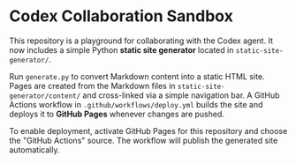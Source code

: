 # Codex Collaboration Sandbox

This repository is a playground for collaborating with the Codex agent. It now includes a simple Python **static site generator** located in `static-site-generator/`.

Run `generate.py` to convert Markdown content into a static HTML site. Pages are
created from the Markdown files in `static-site-generator/content/` and
cross-linked via a simple navigation bar. A GitHub Actions workflow in
`.github/workflows/deploy.yml` builds the site and deploys it to **GitHub Pages**
whenever changes are pushed.

To enable deployment, activate GitHub Pages for this repository and choose the
"GitHub Actions" source. The workflow will publish the generated site
automatically.
